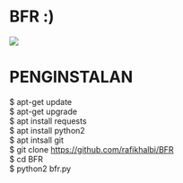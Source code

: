 # BFR :)

<img src="https://kosred.com/a/mfwuaf.jpg"/>

# PENGINSTALAN
 $ apt-get update<br>
 $ apt-get upgrade<br>
 $ apt install requests<br>
 $ apt install python2<br>
 $ apt intsall git<br>
 $ git clone https://github.com/rafikhalbi/BFR<br>
 $ cd BFR<br>
 $ python2 bfr.py

 

